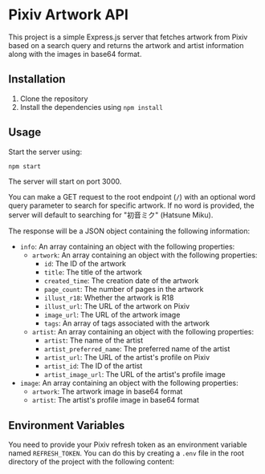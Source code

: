 # Pixiv Artwork API

This project is a simple Express.js server that fetches artwork from Pixiv based on a search query and returns the artwork and artist information along with the images in base64 format.

## Installation

1. Clone the repository
2. Install the dependencies using `npm install`

## Usage

Start the server using:

```bash 
npm start
```

 The server will start on port 3000.

You can make a GET request to the root endpoint (`/`) with an optional word query parameter to search for specific artwork. If no word is provided, the server will default to searching for "初音ミク" (Hatsune Miku). 

The response will be a JSON object containing the following information:

- `info`: An array containing an object with the following properties:
    - `artwork`: An array containing an object with the following properties:
        - `id`: The ID of the artwork
        - `title`: The title of the artwork
        - `created_time`: The creation date of the artwork
        - `page_count`: The number of pages in the artwork
        - `illust_r18`: Whether the artwork is R18
        - `illust_url`: The URL of the artwork on Pixiv
        - `image_url`: The URL of the artwork image
        - `tags`: An array of tags associated with the artwork
    - `artist`: An array containing an object with the following properties:
        - `artist`: The name of the artist
        - `artist_preferred_name`: The preferred name of the artist
        - `artist_url`: The URL of the artist's profile on Pixiv
        - `artist_id`: The ID of the artist
        - `artist_image_url`: The URL of the artist's profile image
- `image`: An array containing an object with the following properties:
    - `artwork`: The artwork image in base64 format
    - `artist`: The artist's profile image in base64 format

## Environment Variables

You need to provide your Pixiv refresh token as an environment variable named `REFRESH_TOKEN`. You can do this by creating a `.env` file in the root directory of the project with the following content:

